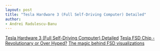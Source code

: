 ```yaml
---
layout: post
title: "Tesla Hardware 3 (Full Self-Driving Computer) Detailed"
author:
- Andrei Radulescu-Banu
---
```

[Tesla Hardware 3 (Full Self-Driving Computer) Detailed](https://www.autopilotreview.com/tesla-custom-ai-chips-hardware-3/)
[Tesla FSD Chip - Revolutionary or Over Hyped?](https://www.youtube.com/watch?v=zdUHp3y8VkU&feature=emb_rel_end)
[The magic behind FSD visualizations](https://www.youtube.com/watch?v=DF86g8IIKdk)